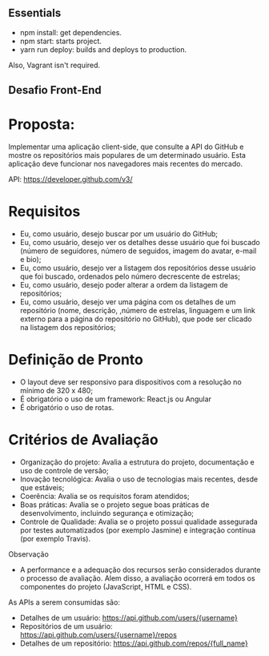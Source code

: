 ## Essentials

- npm install: get dependencies.
- npm start: starts project.
- yarn run deploy: builds and deploys to production.

Also, Vagrant isn't required.

## Desafio Front-End

# Proposta:
Implementar uma aplicação client-side, que consulte a API do GitHub e mostre os repositórios mais populares de um determinado usuário. Esta aplicação deve funcionar nos navegadores mais recentes do mercado.

API: https://developer.github.com/v3/

# Requisitos
- Eu, como usuário, desejo buscar por um usuário do GitHub;
- Eu, como usuário, desejo ver os detalhes desse usuário que foi buscado (número de seguidores, número de seguidos, imagem do avatar, e-mail e bio);
- Eu, como usuário, desejo ver a listagem dos repositórios desse usuário que foi buscado, ordenados pelo número decrescente de estrelas;
- Eu, como usuário, desejo poder alterar a ordem da listagem de repositórios;
- Eu, como usuário, desejo ver uma página com os detalhes de um repositório (nome, descrição, ,número de estrelas, linguagem e um link externo para a página do repositório no GitHub), que pode ser clicado na listagem dos repositórios;

# Definição de Pronto
- O layout deve ser responsivo para dispositivos com a resolução no mínimo de 320 x 480;
- É obrigatório o uso de um framework: React.js ou Angular
- É obrigatório o uso de rotas.

# Critérios de Avaliação
- Organização do projeto: Avalia a estrutura do projeto, documentação e uso de controle de versão;
- Inovação tecnológica: Avalia o uso de tecnologias mais recentes, desde que estáveis;
- Coerência: Avalia se os requisitos foram atendidos;
- Boas práticas: Avalia se o projeto segue boas práticas de desenvolvimento, incluindo segurança e otimização;
- Controle de Qualidade: Avalia se o projeto possui qualidade assegurada por testes automatizados (por exemplo Jasmine) e integração contínua (por exemplo Travis).

Observação
- A performance e a adequação dos recursos serão considerados durante o processo de avaliação. Alem disso, a avaliação ocorrerá em todos os componentes do projeto (JavaScript, HTML e CSS).

As APIs a serem consumidas são:

- Detalhes de um usuário: https://api.github.com/users/{username}
- Repositórios de um usuário: https://api.github.com/users/{username}/repos
- Detalhes de um repositório: https://api.github.com/repos/{full_name}
